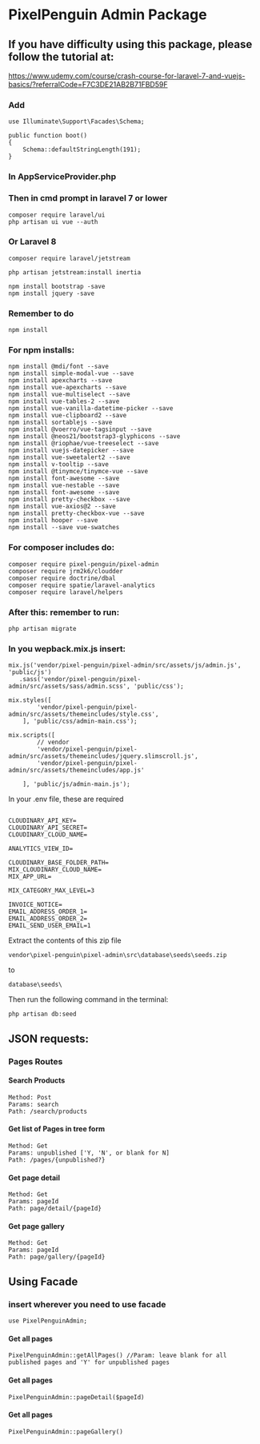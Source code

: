 # PixelPenguin Admin Package

## If you have difficulty using this package, please follow the tutorial at: 
https://www.udemy.com/course/crash-course-for-laravel-7-and-vuejs-basics/?referralCode=F7C3DE21AB2B71FBD59F

### Add
```
use Illuminate\Support\Facades\Schema;

public function boot()
{
    Schema::defaultStringLength(191);
}
```
### In AppServiceProvider.php

### Then in cmd prompt in laravel 7 or lower
```
composer require laravel/ui
php artisan ui vue --auth
```


### Or Laravel 8
```
composer require laravel/jetstream

php artisan jetstream:install inertia

npm install bootstrap -save
npm install jquery -save
```

### Remember to do

```
npm install
```

### For npm installs:

```
npm install @mdi/font --save
npm install simple-modal-vue --save
npm install apexcharts --save
npm install vue-apexcharts --save
npm install vue-multiselect --save
npm install vue-tables-2 --save
npm install vue-vanilla-datetime-picker --save
npm install vue-clipboard2 --save
npm install sortablejs --save
npm install @voerro/vue-tagsinput --save
npm install @neos21/bootstrap3-glyphicons --save
npm install @riophae/vue-treeselect --save
npm install vuejs-datepicker --save
npm install vue-sweetalert2 --save
npm install v-tooltip --save
npm install @tinymce/tinymce-vue --save
npm install font-awesome --save
npm install vue-nestable --save
npm install font-awesome --save
npm install pretty-checkbox --save
npm install vue-axios@2 --save
npm install pretty-checkbox-vue --save
npm install hooper --save
npm install --save vue-swatches
```

### For composer includes do:

```
composer require pixel-penguin/pixel-admin
composer require jrm2k6/cloudder
composer require doctrine/dbal
composer require spatie/laravel-analytics
composer require laravel/helpers
```
### After this: remember to run:
```
php artisan migrate
```

### In you  wepback.mix.js insert:

```
mix.js('vendor/pixel-penguin/pixel-admin/src/assets/js/admin.js', 'public/js')
   .sass('vendor/pixel-penguin/pixel-admin/src/assets/sass/admin.scss', 'public/css');

mix.styles([
        'vendor/pixel-penguin/pixel-admin/src/assets/themeincludes/style.css',
    ], 'public/css/admin-main.css');

mix.scripts([
        // vendor
        'vendor/pixel-penguin/pixel-admin/src/assets/themeincludes/jquery.slimscroll.js',
        'vendor/pixel-penguin/pixel-admin/src/assets/themeincludes/app.js'

    ], 'public/js/admin-main.js');
```

In your .env file, these are required

```

CLOUDINARY_API_KEY=
CLOUDINARY_API_SECRET=
CLOUDINARY_CLOUD_NAME=

ANALYTICS_VIEW_ID=

CLOUDINARY_BASE_FOLDER_PATH=
MIX_CLOUDINARY_CLOUD_NAME=
MIX_APP_URL=

MIX_CATEGORY_MAX_LEVEL=3

INVOICE_NOTICE=
EMAIL_ADDRESS_ORDER_1=
EMAIL_ADDRESS_ORDER_2=
EMAIL_SEND_USER_EMAIL=1
```

Extract the contents of this zip file
```
vendor\pixel-penguin\pixel-admin\src\database\seeds\seeds.zip
```
to
```
database\seeds\
```

Then run the following command in the terminal:
```
php artisan db:seed
```

## JSON requests:

### Pages Routes

#### Search Products
```
Method: Post
Params: search
Path: /search/products
```
#### Get list of Pages  in tree form
```
Method: Get
Params: unpublished ['Y, 'N', or blank for N]
Path: /pages/{unpublished?}
```
#### Get page detail
```
Method: Get
Params: pageId
Path: page/detail/{pageId}
```

#### Get page gallery
```
Method: Get
Params: pageId
Path: page/gallery/{pageId}
```

## Using Facade
### insert wherever you need to use facade
```
use PixelPenguinAdmin;
```
#### Get all pages
```
PixelPenguinAdmin::getAllPages() //Param: leave blank for all published pages and 'Y' for unpublished pages
```

#### Get all pages
```
PixelPenguinAdmin::pageDetail($pageId)
```

#### Get all pages
```
PixelPenguinAdmin::pageGallery()
```

